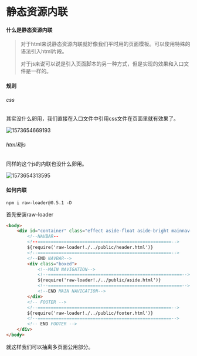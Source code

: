 # 静态资源内联

#### 什么是静态资源内联

> 对于html来说静态资源内联就好像我们平时用的页面模板。可以使用特殊的语法引入html片段。
>
> 对于js来说可以说是引入页面脚本的另一种方式，但是实现的效果和入口文件是一样的。

#### 规则

###### css

其实没什么卵用，我们直接在入口文件中引用css文件在页面里就有效果了。

![1573654669193](C:\Users\Administrator\AppData\Roaming\Typora\typora-user-images\1573654669193.png)

###### html和js

同样的这个js的内联也没什么卵用。

![1573654313595](..\1573654313595.png)

#### 如何内联

```npm
npm i raw-loader@0.5.1 -D
```

首先安装raw-loader

```html
<body>
    <div id="container" class="effect aside-float aside-bright mainnav-lg">
        <!--NAVBAR--
        <!--===================================================-->
        ${require('raw-loader!./../public/header.html')}
        <!--===================================================-->
        <!--END NAVBAR-->
        <div class="boxed">
            <!--MAIN NAVIGATION-->
            <!--===================================================-->
            ${require('raw-loader!./../public/aside.html')}
            <!--===================================================-->
            <!--END MAIN NAVIGATION-->
        </div>
        <!-- FOOTER -->
        <!--===================================================-->
        ${require('raw-loader!./../public/footer.html')}
        <!--===================================================-->
        <!-- END FOOTER -->
    </div>
</body>
```

就这样我们可以抽离多页面公用部分。